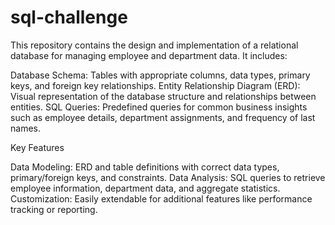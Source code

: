 # sql-challenge


This repository contains the design and implementation of a relational database for managing employee and department data. It includes:

Database Schema: Tables with appropriate columns, data types, primary keys, and foreign key relationships.
Entity Relationship Diagram (ERD): Visual representation of the database structure and relationships between entities.
SQL Queries: Predefined queries for common business insights such as employee details, department assignments, and frequency of last names.

Key Features

Data Modeling: ERD and table definitions with correct data types, primary/foreign keys, and constraints.
Data Analysis: SQL queries to retrieve employee information, department data, and aggregate statistics.
Customization: Easily extendable for additional features like performance tracking or reporting.
